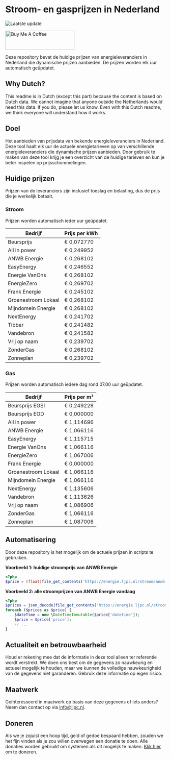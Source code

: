# Stroom- en gasprijzen in Nederland

![Laatste update](https://img.shields.io/badge/laatste%20update-2024--02--29%2020%3A00%20CET-brightgreen)

<a href="https://www.buymeacoffee.com/Lars-" target="_blank"><img src="https://cdn.buymeacoffee.com/buttons/v2/default-orange.png" alt="Buy Me A Coffee" height="60" style="height: 60px !important;width: 217px !important;" ></a>

Deze repository bevat de huidige prijzen van energieleveranciers in Nederland die dynamische prijzen aanbieden. De prijzen worden elk uur automatisch geüpdatet.

## Why Dutch?

This readme is in Dutch (except this part) because the content is based on Dutch data. We cannot imagine that anyone outside the Netherlands would need this data. If you do, please let us know. Even with this Dutch readme, we think
everyone will understand how it works.

## Doel

Het aanbieden van prijsdata van bekende energieleveranciers in Nederland. Deze tool haalt elk uur de actuele energietarieven op van verschillende energieleveranciers die dynamische prijzen aanbieden. Door gebruik te maken van deze tool
krijg je een overzicht van de huidige tarieven en kun je beter inspelen op prijsschommelingen.

## Huidige prijzen

Prijzen van de leveranciers zijn inclusief toeslag en belasting, dus de prijs die je werkelijk betaalt.

### Stroom

Prijzen worden automatisch ieder uur geüpdatet.

 Bedrijf | Prijs per kWh 
---------|---------------
Beursprijs | € 0,072770
All in power | € 0,249952
ANWB Energie | € 0,268102
EasyEnergy | € 0,246552
Energie VanOns | € 0,268102
EnergieZero | € 0,269702
Frank Energie | € 0,245102
Groenestroom Lokaal | € 0,268102
Mijndomein Energie | € 0,268102
NextEnergy | € 0,241702
Tibber | € 0,241482
Vandebron | € 0,241582
Vrij op naam | € 0,239702
ZonderGas | € 0,268102
Zonneplan | € 0,239702


### Gas

Prijzen worden automatisch iedere dag rond 07.00 uur geüpdatet.

 Bedrijf | Prijs per m³ 
---------|--------------
Beursprijs EGSI | € 0,249228
Beursprijs EOD | € 0,000000
All in power | € 1,114696
ANWB Energie | € 1,066116
EasyEnergy | € 1,115715
Energie VanOns | € 1,066116
EnergieZero | € 1,067006
Frank Energie | € 0,000000
Groenestroom Lokaal | € 1,066116
Mijndomein Energie | € 1,066116
NextEnergy | € 1,135606
Vandebron | € 1,113626
Vrij op naam | € 1,086906
ZonderGas | € 1,066116
Zonneplan | € 1,087006


## Automatisering

Door deze repository is het mogelijk om de actuele prijzen in scripts te gebruiken.

**Voorbeeld 1: huidige stroomprijs van ANWB Energie**

```php
<?php
$price = (float)file_get_contents('https://energie.ljpc.nl/stroom/anwb-energie-nu.txt');

```

**Voorbeeld 2: alle stroomprijzen van ANWB Energie vandaag**

```php
<?php
$prices = json_decode(file_get_contents('https://energie.ljpc.nl/stroom/all-in-power-vandaag.json'),true);
foreach ($prices as $price) {
    $dateTime = new \DateTimeImmutable($price['datetime']);
    $price = $price['price'];
    // ...
}
```

## Actualiteit en betrouwbaarheid

Houd er rekening mee dat de informatie in deze tool alleen ter referentie wordt verstrekt. We doen ons best om de gegevens zo nauwkeurig en actueel mogelijk te houden, maar we kunnen de volledige nauwkeurigheid van de gegevens niet
garanderen. Gebruik deze informatie op eigen risico.

## Maatwerk

Geïnteresseerd in maatwerk op basis van deze gegevens of iets anders? Neem dan contact op
via [info@ljpc.nl](mailto:info@ljpc.nl?subject=Energie%20prijzen).

## Doneren

Als we je zojuist een hoop tijd, geld of gedoe bespaard hebben, zouden we het fijn vinden als je zou willen overwegen een
donatie te doen. Alle donaties worden gebruikt om systemen als dit mogelijk te
maken. [Klik hier](https://www.buymeacoffee.com/Lars-) om te doneren.
